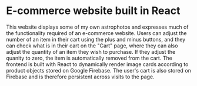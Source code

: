 # E-commerce website built in React

This website displays some of my own astrophotos and expresses much of the functionality required of an e-commerce website. Users can adjust the number of an item in their cart using the plus and minus buttons, and they can check what is in their cart on the "Cart" page, where they can also adjust the quantity of an item they wish to purchase. If they adjust the quanity to zero, the item is automatically removed from the cart.
The frontend is built with React to dynamically render image cards according to product objects stored on Google Firebase. The user's cart is also stored on Firebase and is therefore persistent across visits to the page.
